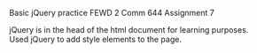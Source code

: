 Basic jQuery practice
FEWD 2 Comm 644 Assignment 7

jQuery is in the head of the html document for learning purposes.  
Used jQuery to add style elements to the page.
